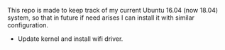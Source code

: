 This repo is made to keep track of my current Ubuntu 16.04 (now 18.04) system, so that in future if need arises I can install it with similar configuration.
- Update kernel and install wifi driver.
